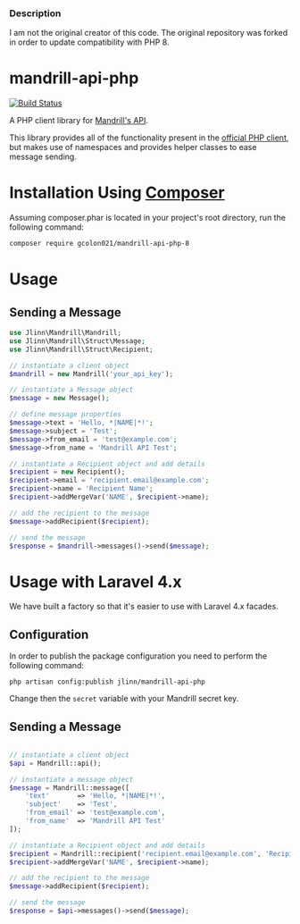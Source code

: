 ### Description
I am not the original creator of this code. The original repository was forked in order to update compatibility with PHP 8.

mandrill-api-php
================
[![Build Status](https://secure.travis-ci.org/jlinn/mandrill-api-php.png?branch=master)](http://travis-ci.org/jlinn/mandrill-api-php)

A PHP client library for [Mandrill's API](https://mandrillapp.com/api/docs/).

This library provides all of the functionality present in the [official PHP client](https://bitbucket.org/mailchimp/mandrill-api-php/), but makes use of namespaces and provides helper classes to ease message sending.

Installation Using [Composer](http://getcomposer.org/)
======================================================

Assuming composer.phar is located in your project's root directory, run the following command:

```bash
composer require gcolon021/mandrill-api-php-8
```

Usage
=====

Sending a Message
-----------------

```php
use Jlinn\Mandrill\Mandrill;
use Jlinn\Mandrill\Struct\Message;
use Jlinn\Mandrill\Struct\Recipient;

// instantiate a client object
$mandrill = new Mandrill('your_api_key');

// instantiate a Message object
$message = new Message();

// define message properties
$message->text = 'Hello, *|NAME|*!';
$message->subject = 'Test';
$message->from_email = 'test@example.com';
$message->from_name = 'Mandrill API Test';

// instantiate a Recipient object and add details
$recipient = new Recipient();
$recipient->email = 'recipient.email@example.com';
$recipient->name = 'Recipient Name';
$recipient->addMergeVar('NAME', $recipient->name);

// add the recipient to the message
$message->addRecipient($recipient);

// send the message
$response = $mandrill->messages()->send($message);
```

Usage with Laravel 4.x
=====

We have built a factory so that it's easier to use with Laravel 4.x facades.

Configuration
-----------------

In order to publish the package configuration you need to perform the following command:

```
php artisan config:publish jlinn/mandrill-api-php
```

Change then the `secret` variable with your Mandrill secret key.

Sending a Message
-----------------

```php

// instantiate a client object
$api = Mandrill::api();

// instantiate a message object
$message = Mandrill::message([
    'text'       => 'Hello, *|NAME|*!',
    'subject'    => 'Test',
    'from_email' => 'test@example.com',
    'from_name'  => 'Mandrill API Test'
]);

// instantiate a Recipient object and add details
$recipient = Mandrill::recipient('recipient.email@example.com', 'Recipient Name');
$recipient->addMergeVar('NAME', $recipient->name);

// add the recipient to the message
$message->addRecipient($recipient);

// send the message
$response = $api->messages()->send($message);
